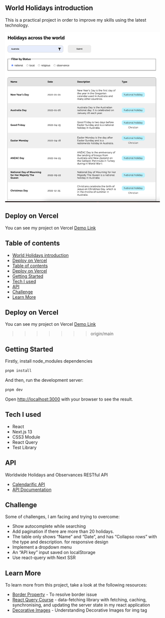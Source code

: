 ## World Holidays introduction

This is a practical project in order to improve my skills using the latest technology.

![desktop_preview](./public/desktop_demo.png)

## Deploy on Vercel

You can see my project on Vercel [Demo Link](https://world-holidays.vercel.app)

## Table of contents

- [World Holidays introduction](#world-holidays-introduction)
- [Deploy on Vercel](#deploy-on-vercel)
- [Table of contents](#table-of-contents)
- [Deploy on Vercel](#deploy-on-vercel-1)
- [Getting Started](#getting-started)
- [Tech I used](#tech-i-used)
- [API](#api)
- [Challenge](#challenge)
- [Learn More](#learn-more)

## Deploy on Vercel

You can see my project on Vercel [Demo Link](https://world-holidays.vercel.app)

> > > > > > > origin/main

## Getting Started

Firstly, install node_modules dependencies

```bash
pnpm install
```

And then, run the development server:

```bash
pnpm dev
```

Open [http://localhost:3000](http://localhost:3000) with your browser to see the result.

## Tech I used

- React
- Next.js 13
- CSS3 Module
- React Query
- Test Library

## API

Worldwide Holidays and Observances RESTful API

- [Calendarific API](https://calendarific.com/api-documentation)
- [API Documentation](https://calendarific.com/api-documentation)

## Challenge

Some of challenges, I am facing and trying to overcome:

- Show autocomplete while searching
- Add pagination if there are more than 20 holidays.
- The table only shows “Name” and “Date”, and has “Collapso rows” with the type and description. for responsive design
- Implement a dropdown menu
- An “API key” input saved on localStorage
- Use react-query with Next SSR

## Learn More

To learn more from this project, take a look at the following resources:

- [Border Property](https://stackoverflow.com/questions/628301/the-border-radius-property-and-border-collapsecollapse-dont-mix-how-can-i-use) - To resolve border issue
- [React Query Course](https://www.youtube.com/watch?v=NQULKpW6hK4) - data-fetching library with fetching, caching, synchronising, and updating the server state in my react application
- [Decorative Images](https://www.w3.org/WAI/tutorials/images/decorative/) - Understanding Decorative Images for img tag
